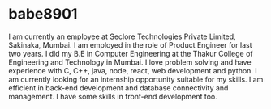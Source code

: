 # babe8901

I am currently an employee at Seclore Technologies Private Limited, Sakinaka, Mumbai. I am employed in the role of Product Engineer for last two years. I did my B.E in Computer Engineering at the Thakur College of Engineering and Technology in Mumbai. I love problem solving and have experience with C, C++, java, node, react, web development and python. I am currently looking for an internship opportunity suitable for my skills. I am efficient in back-end development and database connectivity and management. I have some skills in front-end development too.
